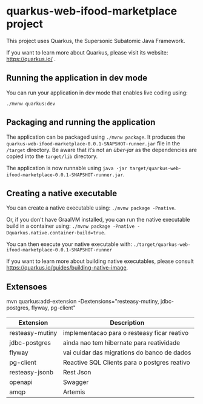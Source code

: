 # quarkus-web-ifood-marketplace project

This project uses Quarkus, the Supersonic Subatomic Java Framework.

If you want to learn more about Quarkus, please visit its website: https://quarkus.io/ .

## Running the application in dev mode

You can run your application in dev mode that enables live coding using:
```
./mvnw quarkus:dev
```

## Packaging and running the application

The application can be packaged using `./mvnw package`.
It produces the `quarkus-web-ifood-marketplace-0.0.1-SNAPSHOT-runner.jar` file in the `/target` directory.
Be aware that it’s not an _über-jar_ as the dependencies are copied into the `target/lib` directory.

The application is now runnable using `java -jar target/quarkus-web-ifood-marketplace-0.0.1-SNAPSHOT-runner.jar`.

## Creating a native executable

You can create a native executable using: `./mvnw package -Pnative`.

Or, if you don't have GraalVM installed, you can run the native executable build in a container using: `./mvnw package -Pnative -Dquarkus.native.container-build=true`.

You can then execute your native executable with: `./target/quarkus-web-ifood-marketplace-0.0.1-SNAPSHOT-runner`

If you want to learn more about building native executables, please consult https://quarkus.io/guides/building-native-image.

## Extensoes

mvn quarkus:add-extension -Dextensions="resteasy-mutiny, jdbc-postgres, flyway, pg-client"

| Extension | Description |
| --- | --- |
| resteasy-mutiny | implementacao para o resteasy ficar reativo |
| jdbc-postgres | ainda nao tem hibernate para reatividade |
| flyway | vai cuidar das migrations do banco de dados |
| pg-client | Reactive SQL Clients para o postgres reativo |
| resteasy-jsonb | Rest Json |
| openapi | Swagger |
| amqp | Artemis |
